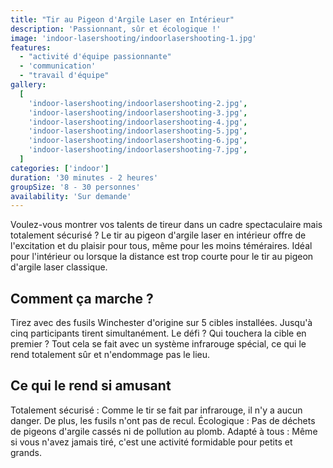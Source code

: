 ```yaml
---
title: "Tir au Pigeon d'Argile Laser en Intérieur"
description: 'Passionnant, sûr et écologique !'
image: 'indoor-lasershooting/indoorlasershooting-1.jpg'
features:
  - "activité d'équipe passionnante"
  - 'communication'
  - "travail d'équipe"
gallery:
  [
    'indoor-lasershooting/indoorlasershooting-2.jpg',
    'indoor-lasershooting/indoorlasershooting-3.jpg',
    'indoor-lasershooting/indoorlasershooting-4.jpg',
    'indoor-lasershooting/indoorlasershooting-5.jpg',
    'indoor-lasershooting/indoorlasershooting-6.jpg',
    'indoor-lasershooting/indoorlasershooting-7.jpg',
  ]
categories: ['indoor']
duration: '30 minutes - 2 heures'
groupSize: '8 - 30 personnes'
availability: 'Sur demande'
---
```


Voulez-vous montrer vos talents de tireur dans un cadre spectaculaire mais totalement sécurisé ? Le tir au pigeon d'argile laser en intérieur offre de l'excitation et du plaisir pour tous, même pour les moins téméraires. Idéal pour l'intérieur ou lorsque la distance est trop courte pour le tir au pigeon d'argile laser classique.

## Comment ça marche ?

Tirez avec des fusils Winchester d'origine sur 5 cibles installées.
Jusqu'à cinq participants tirent simultanément. Le défi ? Qui touchera la cible en premier ?
Tout cela se fait avec un système infrarouge spécial, ce qui le rend totalement sûr et n'endommage pas le lieu.

## Ce qui le rend si amusant

Totalement sécurisé : Comme le tir se fait par infrarouge, il n'y a aucun danger. De plus, les fusils n'ont pas de recul.
Écologique : Pas de déchets de pigeons d'argile cassés ni de pollution au plomb.
Adapté à tous : Même si vous n'avez jamais tiré, c'est une activité formidable pour petits et grands.
